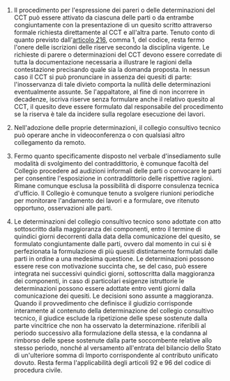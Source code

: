 1. Il procedimento per l'espressione dei pareri o delle determinazioni del CCT può essere attivato da ciascuna delle parti o da entrambe congiuntamente con la presentazione di un quesito scritto attraverso formale richiesta direttamente al CCT e all'altra parte. Tenuto conto di quanto previsto dall'[articolo 216](/index.html?article=articolo-216&version=2), comma 1, del codice, resta fermo l'onere delle iscrizioni delle riserve secondo la disciplina vigente. Le richieste di parere o determinazioni del CCT devono essere corredate di tutta la documentazione necessaria a illustrare le ragioni della contestazione precisando quale sia la domanda proposta. In nessun caso il CCT si può pronunciare in assenza dei quesiti di parte: l'inosservanza di tale divieto comporta la nullità delle determinazioni eventualmente assunte. Se l'appaltatore, al fine di non incorrere in decadenze, iscriva riserve senza formulare anche il relativo quesito al CCT, il quesito deve essere formulato dal responsabile del procedimento se la riserva è tale da incidere sulla regolare esecuzione dei lavori.

2. Nell'adozione delle proprie determinazioni, il collegio consultivo tecnico può operare anche in videoconferenza o con qualsiasi altro collegamento da remoto.

3. Fermo quanto specificamente disposto nel verbale d'insediamento sulle modalità di svolgimento del contraddittorio, è comunque facoltà del Collegio procedere ad audizioni informali delle parti o convocare le parti per consentire l'esposizione in contraddittorio delle rispettive ragioni. Rimane comunque esclusa la possibilità di disporre consulenza tecnica d'ufficio. Il Collegio è comunque tenuto a svolgere riunioni periodiche per monitorare l'andamento dei lavori e a formulare, ove ritenuto opportuno, osservazioni alle parti.

4. Le determinazioni del collegio consultivo tecnico sono adottate con atto sottoscritto dalla maggioranza dei componenti, entro il termine di quindici giorni decorrenti dalla data della comunicazione del quesito, se formulato congiuntamente dalle parti, ovvero dal momento in cui si è perfezionata la formulazione di più quesiti distintamente formulati dalle parti in ordine a una medesima questione. Le determinazioni possono essere rese con motivazione succinta che, se del caso, può essere integrata nei successivi quindici giorni, sottoscritta dalla maggioranza dei componenti, in caso di particolari esigenze istruttorie le determinazioni possono essere adottate entro venti giorni dalla comunicazione dei quesiti. Le decisioni sono assunte a maggioranza. Quando il provvedimento che definisce il giudizio corrisponde interamente al contenuto della determinazione del collegio consultivo tecnico, il giudice esclude la ripetizione delle spese sostenute dalla parte vincitrice che non ha osservato la determinazione. riferibili al periodo successivo alla formulazione della stessa, e la condanna al rimborso delle spese sostenute dalla parte soccombente relative allo stesso periodo, nonché al versamento all'entrata del bilancio dello Stato di un'ulteriore somma di Importo corrispondente al contributo unificato dovuto. Resta ferma l'applicabilità degli articoli 92 e 96 del codice di procedura civile.